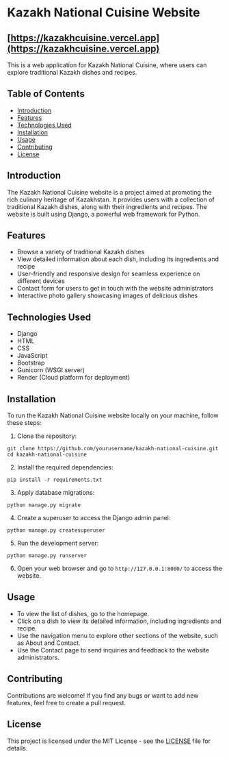 # Kazakh National Cuisine Website

## [https://kazakhcuisine.vercel.app](https://kazakhcuisine.vercel.app)

This is a web application for Kazakh National Cuisine, where users can explore traditional Kazakh dishes and recipes.

## Table of Contents

- [Introduction](#introduction)
- [Features](#features)
- [Technologies Used](#technologies-used)
- [Installation](#installation)
- [Usage](#usage)
- [Contributing](#contributing)
- [License](#license)

## Introduction

The Kazakh National Cuisine website is a project aimed at promoting the rich culinary heritage of Kazakhstan. It provides users with a collection of traditional Kazakh dishes, along with their ingredients and recipes. The website is built using Django, a powerful web framework for Python.

## Features

- Browse a variety of traditional Kazakh dishes
- View detailed information about each dish, including its ingredients and recipe
- User-friendly and responsive design for seamless experience on different devices
- Contact form for users to get in touch with the website administrators
- Interactive photo gallery showcasing images of delicious dishes

## Technologies Used

- Django
- HTML
- CSS
- JavaScript
- Bootstrap
- Gunicorn (WSGI server)
- Render (Cloud platform for deployment)

## Installation

To run the Kazakh National Cuisine website locally on your machine, follow these steps:

1. Clone the repository:

```
git clone https://github.com/yourusername/kazakh-national-cuisine.git
cd kazakh-national-cuisine
```

2. Install the required dependencies:

```
pip install -r requirements.txt
```

3. Apply database migrations:

```
python manage.py migrate
```

4. Create a superuser to access the Django admin panel:

```
python manage.py createsuperuser
```

5. Run the development server:

```
python manage.py runserver
```

6. Open your web browser and go to `http://127.0.0.1:8000/` to access the website.

## Usage

- To view the list of dishes, go to the homepage.
- Click on a dish to view its detailed information, including ingredients and recipe.
- Use the navigation menu to explore other sections of the website, such as About and Contact.
- Use the Contact page to send inquiries and feedback to the website administrators.

## Contributing

Contributions are welcome! If you find any bugs or want to add new features, feel free to create a pull request.

## License

This project is licensed under the MIT License - see the [LICENSE](LICENSE) file for details.
